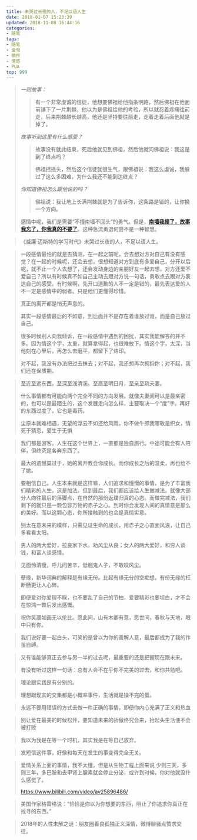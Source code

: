 ```yaml
---
title: 未哭过长夜的人，不足以语人生
date: 2018-01-07 15:23:39
updated: 2018-11-08 16:44:16
categories:
- 随笔
tags:
- 随笔
- 金句
- 摘抄
- 情感
- PUA
top: 999
---
```




> *一则故事：*
>
> > 有一个非常虔诚的信徒，他想要佛祖给他指条明路，然后佛祖在他面前铺下了一片荆棘，他以为是佛祖给他的考验，所以就忍着疼痛往前走，后来荆棘越长越高，他还是坚持要往前走，走着走着后面他就是掉了。
>
> *故事听到这里有什么感受？*
>
> > 故事没有就此结束，死后他就见到佛祖，然后他就问佛祖说：我这是到了终点吗？
> >
> > 佛祖摇摇头，然后这个信徒就很生气，跟佛祖说：我这么虔诚，我躲过了这么多困难，为什么我还不能到达终点？
>
> *你知道佛祖怎么跟他说的吗？*
>
> > 佛祖说：我让地上长满荆棘就是为了告诉你，这条路是错的，让你换一个方向。
>
>
>
> 感情中呢，我们是需要“不撞南墙不回头”的勇气。但是，[**南墙我撞了，故事我忘了，你我真的不要了**](https://f.us.sinaimg.cn/001RCbeTlx07pzWfWh2M01040200uZpK0E010.mp4?label=mp4_ld&template=640x360.28.0&Expires=1543498170&ssig=GD%2BRAClJOI&KID=unistore,video)。这种急流勇退何尝不是一种智慧。



<!--more-->



> 《威廉·迈斯特的学习时代》未哭过长夜的人，不足以语人生。



> 一段感情最怕的就是去猜测，在一起之前呢，会去想对方对自己有没有感觉？在一起的时候呢，还会去想，很想知道对方到底有多爱自己，分开以后呢，就不止一个人去想了，还会发动身边的亲朋好友一起去想，对方还爱不爱自己？所以有时候真不如自己主动去跟对方说一句话，勇敢点去跟对方表达自己的感受。有时候啊，先开口道歉的人不一定是错的，最先表达爱的人不一定是感情中的弱者。只是他们更懂得珍惜。
>
> 真正的离开都是悄无声息的。
>
> 其实一段感情最后的不如意，到后面并不是存在着谁放过谁，而是自己放过自己。
>
> 很多时候别人向我倾诉，在一段感情中遇到的困扰，其实我能解答的并不多。因为情这个字，太重，就算拿得起，也很难放下。情这个字，太深，当他刻在心里后，再怎么去磨平，都留下了烙印。
>
> 对不起，我没有办法把过去抹去；对不起，我还想再次拥抱你；对不起，我们还在保质期。




> 至近至远东西，至深至浅清溪。至高至明日月，至亲至疏夫妻。
>
> 什么事情都有可能向两个完全不同的方向发展。就像夫妻间可以是最亲密的，也可以是最陌生的，这个发展走向怎么样，主要取决一个“度”字。再好的东西过度了，它也是毒药。
>
> 尘原本就难相遇，无望的浮云不如还给风雨，你不做牛郎我哪敢是织女，情死于猜忌，爱生于无惧



> 我们都是游客。人生在这个世界上，一直都是独自旅行。中途可能会有人陪伴，但终究是各奔东西了。



> 最大的遗憾莫过于，她的离开教会你成长。而你成长之后的温柔，再也给不了她。
>
> 要相信自己。人生本来就是这样嘛，人们追求和憧憬的事情，是为了丰富我们精彩的人生，这是加法。但到最后，我们都应该给人生做减法。就像大部分人向往最后的落脚点，在自然的那份返璞归真的心态。而做完减法，我们剩下的就只是一颗包容万物的赤子之心。到时你会发现人间的真情意是那么的美好。而以这颗心态，你所接触到的也会是真情实意。
>
> 别太在意未来的模样，只需见证生命的成长，用赤子之心直面风浪，让自己多看看太阳。



> 男人的两大爱好，拉良家下水，劝风尘从良；女人的两大爱好，和穷人谈钱，和富人谈感情。



> 见面怜清瘦，呼儿问苦辛，低徊鬼人子，不敢叹风尘。



> 孽缘，新华词典的解释是有缘无份。比起有缘无分的空痴想，有份无缘的枉断肠更让人心碎。
>
> 即便爱对你爱理不睬，也不要乱了自己的节拍，爱要精彩也要坦白，才不会在惊鸿一瞥后发出感慨。



> 祝你笑靥如画无以伦比。愿此间，山有木卿有意，愿世间，春秋与天地，眼中只有你。



> 我们说好要一起白头，可笑的是曾以为你的善解人意，最后都成为了我的作茧自缚。



> 又有谁能够真正去参与另一半的过去呢，最重要的还是把握现在跟未来。
>
> 有没有听过这样一句话：总有人会不在乎你不完美的过去，和你共勉吧。



> 理论跟实践是有分别的。
>
> 理想跟现实的交集都是小概率事件，生活就是操不完的蛋。



> 永远不要用错误的方式去做一件正确的事情，即便你内心充满了正义和热血



> 别让爱在最美的时候松开，要知道未来的骄傲终究会来，抬起头生活便不会被打败



> 我以为我是在等一个时机，其实我是在等自己放弃。



> 发短信这件事，好像和每天在发生的事变得完全无关。



> 爱情关系上面的事情，我不太懂，但是从生物工程上面来说 少则三天，多则三年，多巴胺和去甲肾上腺素就会停止分泌，或许到时候，你对他就没什么感觉了。
>
> <https://www.bilibili.com/video/av25896486/>



> 美国作家格雷格说：“恰恰是你以为你想要的东西，阻止了你追求你真正在找寻的东西。”



> 2018年的人性未解之谜：朋友圈善良孤独正义深情，微博聊骚点赞求交往。

